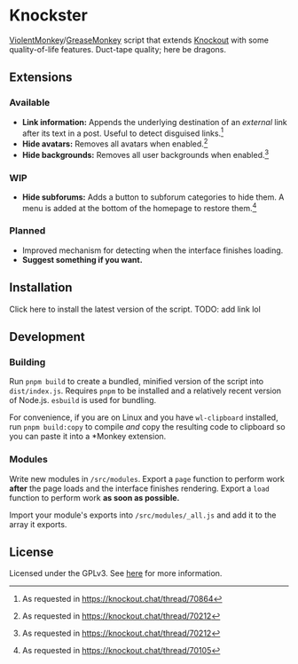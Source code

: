 # Knockster

[ViolentMonkey](https://violentmonkey.github.io/)/[GreaseMonkey](https://addons.mozilla.org/en-US/firefox/addon/greasemonkey/) script that extends [Knockout](https://knockout.chat) with some quality-of-life features. Duct-tape quality; here be dragons.

## Extensions

### Available

- **Link information:** Appends the underlying destination of an _external_ link after its text in a post. Useful to detect disguised links.[^1]
- **Hide avatars:** Removes all avatars when enabled.[^3]
- **Hide backgrounds:** Removes all user backgrounds when enabled.[^3]

### WIP

- **Hide subforums:** Adds a button to subforum categories to hide them. A menu is added at the bottom of the homepage to restore them.[^2]

### Planned

- Improved mechanism for detecting when the interface finishes loading.
- **Suggest something if you want.**

## Installation

Click here to install the latest version of the script. TODO: add link lol

## Development

### Building

Run `pnpm build` to create a bundled, minified version of the script into `dist/index.js`. Requires `pnpm` to be installed and a relatively recent version of Node.js. `esbuild` is used for bundling.

For convenience, if you are on Linux and you have `wl-clipboard` installed, run `pnpm build:copy` to compile _and_ copy the resulting code to clipboard so you can paste it into a \*Monkey extension.

### Modules

Write new modules in `/src/modules`. Export a `page` function to perform work **after** the page loads and the interface finishes rendering. Export a `load` function to perform work **as soon as possible.**

Import your module's exports into `/src/modules/_all.js` and add it to the array it exports.

## License

Licensed under the GPLv3. See [here](./LICENSE) for more information.

[^1]: As requested in https://knockout.chat/thread/70864
[^2]: As requested in https://knockout.chat/thread/70105
[^3]: As requested in https://knockout.chat/thread/70212
